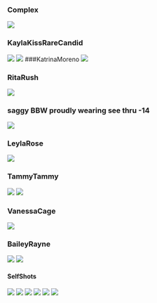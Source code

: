 ### Complex
![](https://i9.fuskator.com/large/ii3GCeot~3o/image-17.jpg)
### KaylaKissRareCandid
![](https://i9.fuskator.com/large/jdv11DRKAJJ/image-6.jpg)
![](https://i9.fuskator.com/large/jdv11DRKAJJ/image-7.jpg)
###KatrinaMoreno
![](https://i9.fuskator.com/large/cjoVt0WDrWV/Busty-Shaved-Katrina-Moreno-Wearing-Bodysuit-7.jpg)
### RitaRush
![](https://www.mypornstarbook.net/pornstars/r/rita_rush/gallery03/images/14.jpg)
### saggy BBW proudly wearing see thru -14
![](http://x.imagefapusercontent.com/u/saglov/7392016/17601688/sBBWinST14a.jpg)
### LeylaRose
![](http://x.imagefapusercontent.com/u/Ebony-Cecilia/7394713/1744604007/Busty_tatooed_black_LeylaRose-6.jpg)
### TammyTammy
![](https://i5.fuskator.com/large/gMBlG-ssTmE/Shaved-Brunette-Tammy-with-Nice-Feet-Wearing-Black-Corset-5.jpg)
![](https://i5.fuskator.com/large/gMBlG-ssTmE/Shaved-Brunette-Tammy-with-Nice-Feet-Wearing-Black-Corset-6.jpg)
### VanessaCage
![](http://media.babesource.com/galleries/5a84425f2946d/tittyattack_vanessa_cage_030.jpg)
### BaileyRayne
![](https://i8.fuskator.com/large/kUCU5TtPMzZ/Shaved-Blonde-Babe-Bailey-Rayne-with-Blue-Eyes-from-Playboy-Wearing-Red-Boots-4.jpg)
![](https://i8.fuskator.com/large/kUCU5TtPMzZ/Shaved-Blonde-Babe-Bailey-Rayne-with-Blue-Eyes-from-Playboy-Wearing-Red-Boots-10.jpg)
#### SelfShots 
![](http://x.imagefapusercontent.com/u/fitguy82/7309894/639783121/ss176_fk_tumblr_o1uoa6gqHt1qiaurso1_1280.jpg)
![](http://x.imagefapusercontent.com/u/fitguy82/7309894/229485236/ss176_fk_tumblr_o3wy8d12FQ1qiaurso1_1280.jpg)
![](http://x.imagefapusercontent.com/u/fitguy82/7309894/288396104/ss176_night_13722123_1755464954695451_534924494_n.jpg)
![](http://x.imagefapusercontent.com/u/fitguy82/7309894/852670703/ss176_pawg_1469794607467.jpg)
![](http://x.imagefapusercontent.com/u/fitguy82/7309894/1891436640/ss176_pawg_1470081035213-1.jpeg)
![](http://x.imagefapusercontent.com/u/fitguy82/7309894/1685115417/ss176_project1_ifwt_Chelas2.jpg)
